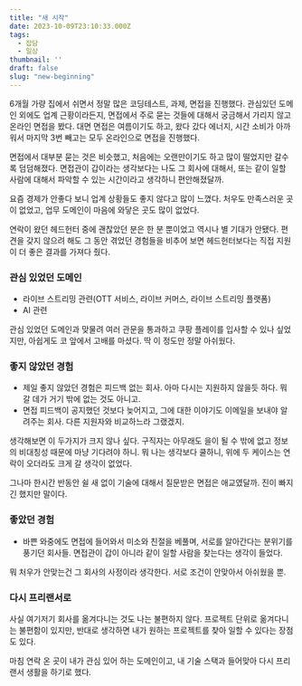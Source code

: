 ```yaml
---
title: "새 시작"
date: 2023-10-09T23:10:33.000Z
tags:
  - 잡담
  - 일상
thumbnail: ''
draft: false
slug: "new-beginning"
---
```


6개월 가량 집에서 쉬면서 정말 많은 코딩테스트, 과제, 면접을 진행했다. 관심있던 도메인 외에도 업계 근황이라든지, 면접에서 주로 묻는 것들에 대해서 궁금해서 가리지 않고 온라인 면접을 봤다. 대면 면접은 여름이기도 하고, 왔다 갔다 에너지, 시간 소비가 아까워서 마지막 3번 빼고는 모두 온라인으로 면접을 진행했다.

면접에서 대부분 묻는 것은 비슷했고, 처음에는 오랜만이기도 하고 많이 떨었지만 갈수록 덤덤해졌다. 면접관이 갑이라는 생각보다는 나도 그 회사에 대해서, 또는 같이 일할 사람에 대해서 파악할 수 있는 시간이라고 생각하니 편안해졌달까.

요즘 경제가 안좋다 보니 업계 상황들도 좋지 않다고 많이 느꼈다. 처우도 만족스러운 곳이 없었고, 업무 도메인이 마음에 와닿은 곳도 많이 없었다.

연락이 왔던 헤드헌터 중에 괜찮았던 분은 한 분 뿐이었고 역시나 별 기대가 안됐다. 편견을 갖지 않으려 해도 그 동안 겪었던 경험들을 비추어 보면 헤드헌터보다는 직접 지원이 더 좋은 결과를 가져다 줬다.

### 관심 있었던 도메인

- 라이브 스트리밍 관련(OTT 서비스, 라이브 커머스, 라이브 스트리밍 플랫폼)
- AI 관련

관심 있었던 도메인과 맞물려 여러 관문을 통과하고 쿠팡 플레이를 입사할 수 있나 싶었지만, 아쉽게도 코 앞에서 고배를 마셨다. 딱 이 정도만 정말 아쉬웠다.

### 좋지 않았던 경험

- 제일 좋지 않았던 경험은 피드백 없는 회사. 아마 다시는 지원하지 않을듯 하다. 뭐 갈 데가 거기 밖에 없는 것도 아니고.
- 면접 피드백이 공지했던 것보다 늦어지고, 그에 대한 이야기도 이메일을 보내야 알려주는 회사. 다른 지원자와 비교하느라 그랬겠지.

생각해보면 이 두가지가 크지 않나 싶다. 구직자는 아무래도 을이 될 수 밖에 없고 정보의 비대칭성 때문에 마냥 기다려야 하니. 뭐 나는 생각보다 쿨하니, 위에 두 케이스는 연락이 오더라도 크게 갈 생각이 없었다.

그나마 한시간 반동안 쉴 새 없이 기술에 대해서 질문받은 면접은 애교였달까. 진이 빠지긴 했지만 말이다.

### 좋았던 경험

- 바쁜 와중에도 면접에 들어와서 미소와 친절을 베풀며, 서로를 알아간다는 분위기를 풍기던 회사들. 면접관이 갑이 아니라 같이 일할 사람을 찾는다는 생각이 들었다.

뭐 처우가 안맞는건 그 회사의 사정이라 생각한다. 서로 조건이 안맞아서 아쉬웠을 뿐.

### 다시 프리랜서로

사실 여기저기 회사를 옮겨다니는 것도 나는 불편하지 않다. 프로젝트 단위로 옮겨다니는 불편함이 있지만, 반대로 생각하면 내가 원하는 프로젝트를 찾아 일할 수 있다는 장점도 있다.

마침 연락 온 곳이 내가 관심 있어 하는 도메인이고, 내 기술 스택과 들어맞아 다시 프리랜서 생활을 하기로 했다.
